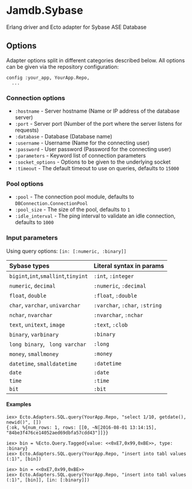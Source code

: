 # Jamdb.Sybase

Erlang driver and Ecto adapter for Sybase ASE Database

## Options

Adapter options split in different categories described
below. All options can be given via the repository
configuration:

    config :your_app, YourApp.Repo,
      ...

### Connection options

  * `:hostname` - Server hostname (Name or IP address of the database server)
  * `:port` - Server port (Number of the port where the server listens for requests)
  * `:database` - Database (Database name)
  * `:username` - Username (Name for the connecting user)
  * `:password` - User password (Password for the connecting user)
  * `:parameters` - Keyword list of connection parameters
  * `:socket_options` - Options to be given to the underlying socket
  * `:timeout` - The default timeout to use on queries, defaults to `15000`

### Pool options

  * `:pool` - The connection pool module, defaults to `DBConnection.ConnectionPool`
  * `:pool_size` - The size of the pool, defaults to `1`
  * `:idle_interval` - The ping interval to validate an idle connection, defaults to `1000`	

### Input parameters

Using query options: `[in: [:numeric, :binary]]`

Sybase types                        | Literal syntax in params
:---------------------------------- | :-----------------------
`bigint`,`int`,`smallint`,`tinyint` | `:int`, `:integer`
`numeric`, `decimal`                | `:numeric`, `:decimal`
`float`, `double`                   | `:float`, `:double`
`char`, `varchar`, `univarchar`     | `:varchar`, `:char`, `:string`
`nchar`, `nvarchar`                 | `:nvarchar`, `:nchar`
`text`, `unitext`, `image`          | `:text`, `:clob`
`binary`, `varbinary`               | `:binary`
`long binary`, ` long varchar`      | `:long`
`money`, `smallmoney`               | `:money`
`datetime`, `smalldatetime`         | `:datetime`
`date`                              | `:date`
`time`                              | `:time`
`bit`                               | `:bit`

#### Examples

    iex> Ecto.Adapters.SQL.query(YourApp.Repo, "select 1/10, getdate(), newid()", [])
    {:ok, %{num_rows: 1, rows: [[0, ~N[2016-08-01 13:14:15], "84be3f476ce14052aed69dbfa57cdd43"]]}}

    iex> bin = %Ecto.Query.Tagged{value: <<0xE7,0x99,0xBE>>, type: :binary}
    iex> Ecto.Adapters.SQL.query(YourApp.Repo, "insert into tabl values (:1)", [bin])
    
    iex> bin = <<0xE7,0x99,0xBE>>
    iex> Ecto.Adapters.SQL.query(YourApp.Repo, "insert into tabl values (:1)", [bin]], [in: [:binary]])
